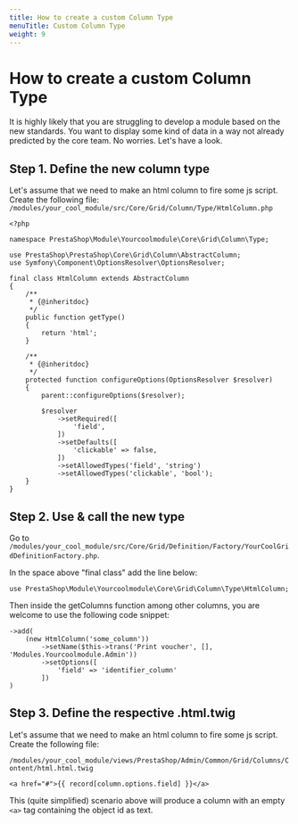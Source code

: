 ```yaml
---
title: How to create a custom Column Type
menuTitle: Custom Column Type
weight: 9
---
```


# How to create a custom Column Type
It is highly likely that you are struggling to develop a module based on the new standards. You want to display some kind of data in a way not already predicted by the core team. No worries. Let's have a look.

## Step 1. Define the new column type
Let's assume that we need to make an html column to fire some js script.
Create the following file:
```/modules/your_cool_module/src/Core/Grid/Column/Type/HtmlColumn.php```
```
<?php

namespace PrestaShop\Module\Yourcoolmodule\Core\Grid\Column\Type;

use PrestaShop\PrestaShop\Core\Grid\Column\AbstractColumn;
use Symfony\Component\OptionsResolver\OptionsResolver;

final class HtmlColumn extends AbstractColumn
{
    /**
     * {@inheritdoc}
     */
    public function getType()
    {
        return 'html';
    }

    /**
     * {@inheritdoc}
     */
    protected function configureOptions(OptionsResolver $resolver)
    {
        parent::configureOptions($resolver);

        $resolver
            ->setRequired([
                'field',
            ])
            ->setDefaults([
                'clickable' => false,
            ])
            ->setAllowedTypes('field', 'string')
            ->setAllowedTypes('clickable', 'bool');
    }
}
```
## Step 2. Use & call the new type
Go to
```/modules/your_cool_module/src/Core/Grid/Definition/Factory/YourCoolGridDefinitionFactory.php```.

In the space above "final class" add the line below:

```use PrestaShop\Module\Yourcoolmodule\Core\Grid\Column\Type\HtmlColumn;```

Then inside the getColumns function among other columns, you are welcome to use the following code snippet:

```
->add(
    (new HtmlColumn('some_column'))
        ->setName($this->trans('Print voucher', [], 'Modules.Yourcoolmodule.Admin'))
        ->setOptions([
            'field' => 'identifier_column'
        ])
)
```
## Step 3. Define the respective .html.twig
Let's assume that we need to make an html column to fire some js script. Create the following file:

```/modules/your_cool_module/views/PrestaShop/Admin/Common/Grid/Columns/Content/html.html.twig```

```<a href="#">{{ record[column.options.field] }}</a>```

This (quite simplified) scenario above will produce a column with an empty ```<a>``` tag containing the object id as text.
